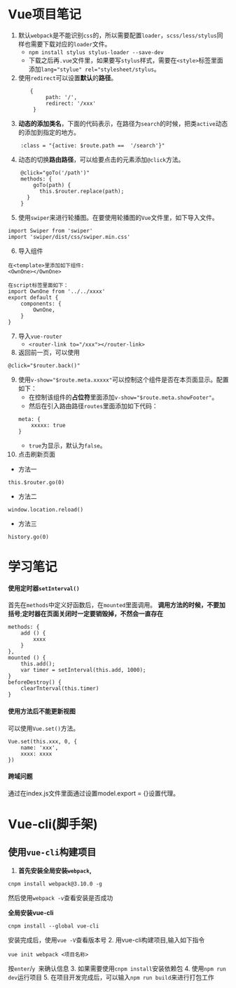 # Vue项目笔记
1. 默认`webpack`是不能识别`css`的，所以需要配置`loader`，`scss/less/stylus`同样也需要下载对应的`loader`文件。
    * `npm install stylus stylus-loader --save-dev`
    * 下载之后再`.vue`文件里，如果要写`stylus`样式，需要在`<style>`标签里面添加`lang="stylue" rel="stylesheet/stylus`。
2. 使用`redirect`可以设置**默认**的**路径**。
```
       {
            path: '/',
            redirect: '/xxx'
        }
```
3. **动态的添加类名**，下面的代码表示，在路径为`search`的时候，把类`active`动态的添加到指定的地方。
```
    :class = "{active: $route.path ==  '/search'}"
```
4. 动态的切换**路由路径**，可以给要点击的元素添加`@click`方法。
```
    @click="goTo('/path')"
    methods: {
        goTo(path) {
          this.$router.replace(path);
      }
    }
```
5. 使用`swiper`来进行轮播图。在要使用轮播图的`Vue`文件里，如下导入文件。
```
import Swiper from 'swiper'
import 'swiper/dist/css/swiper.min.css'
```
6. 导入组件
```
在<template>里添加如下组件:
<OwnOne></OwnOne>

在script标签里面如下：
import OwnOne from '../../xxxx'
export default {
    components: {
        OwnOne,
    }
}
```
7. 导入`vue-router`
    * `<router-link to="/xxx"></router-link>`
8. 返回前一页，可以使用
```
@click="$router.back()"
```
9. 使用`v-show="$route.meta.xxxxx"`可以控制这个组件是否在本页面显示。配置如下：
    * 在控制该组件的**占位符**里面添加`v-show="$route.meta.showFooter"`。
    * 然后在引入路由路径`routes`里面添加如下代码：
    ```
    meta: {
        xxxxx: true
    }
    ```
    * `true`为显示，默认为`false`。
10. 点击刷新页面
* 方法一
```
this.$router.go(0)
```
* 方法二
```
window.location.reload()
```
* 方法三
```
history.go(0)
```
# 学习笔记
#### 使用定时器`setInterval()`
首先在`methods`中定义好函数后，在`mounted`里面调用。
**调用方法的时候，不要加括号**;**定时器在页面关闭时一定要销毁掉，不然会一直存在**
```
methods: {
    add () {
        xxxx
    }
},
mounted () {
    this.add();
    var timer = setInterval(this.add, 1000);
}
beforeDestroy() {
    clearTnterval(this.timer)
}
```

#### 使用方法后不能更新视图
可以使用`Vue.set()`方法。
```
Vue.set(this.xxx, 0, {
    name: 'xxx',
    xxxx: xxxx
})
```
#### 跨域问题
通过在index.js文件里面通过设置model.export = {}设置代理。




# Vue-cli(脚手架)
## 使用`vue-cli`构建项目
1. **首先安装全局安装`webpack`,**
```
cnpm install webpack@3.10.0 -g
```
然后使用`webpack -v`查看安装是否成功

**全局安装vue-cli**
```
cnpm install --global vue-cli
```
安装完成后，使用`vue -V`查看版本号
2. 用vue-cli构建项目,输入如下指令
```
vue init webpack <项目名称>
```
按`enter`/`y `来确认信息
3. 如果需要使用`cnpm install`安装依赖包
4. 使用`npm run dev`运行项目
5. 在项目开发完成后，可以输入`npm run build`来进行打包工作

